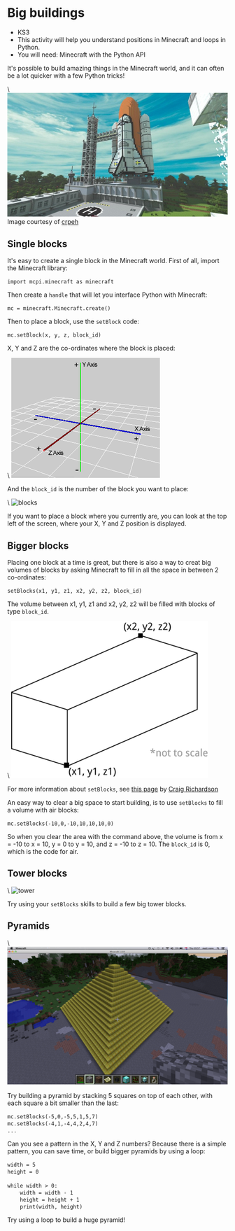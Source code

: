 # Big buildings

* KS3
* This activity will help you understand positions in Minecraft and loops
 in Python.
* You will need: Minecraft with the Python API

It's possible to build amazing things in the Minecraft world, and it can often
be a lot quicker with a few Python tricks!

\ ![shuttle](space-shuttle.jpg)
Image courtesy of [crpeh](https://www.reddit.com/r/Minecraft/comments/14i1lu/we_are_ready_for_liftoff_captain/)

## Single blocks

It's easy to create a single block in the Minecraft world. First of all, import
the Minecraft library:

    import mcpi.minecraft as minecraft

Then create a `handle` that will let you interface Python with Minecraft:

    mc = minecraft.Minecraft.create()

Then to place a block, use the `setBlock` code:

    mc.setBlock(x, y, z, block_id)

X, Y and Z are the co-ordinates where the block is placed:

\ ![xyz](xyz.png)

And the `block_id` is the number of the block you want to place:

\ ![blocks](blocks.jpg)

If you want to place a block where you currently are, you can look at the top left of the screen, where your X, Y and Z position is displayed.

## Bigger blocks

Placing one block at a time is great, but there is also a way to creat big volumes of blocks by asking Minecraft to fill in all the space in between 2 co-ordinates:

    setBlocks(x1, y1, z1, x2, y2, z2, block_id)

The volume between x1, y1, z1 and x2, y2, z2 will be filled with blocks of type
`block_id`. 

\ ![cuboid](cuboid2.png)

For more information about `setBlocks`, see [this page](https://arghbox.wordpress.com/2013/07/07/minecraft-pi-api-setting-blocks/) by [Craig
Richardson](https://twitter.com/CraigArgh)

An easy way to clear a big space to start building, is to use `setBlocks` to fill a volume with air blocks:

    mc.setBlocks(-10,0,-10,10,10,10,0)

So when you clear the area with the command above, the volume is
from x = -10 to x = 10, y = 0 to y = 10, and z = -10 to z = 10. The `block_id` is 0, which is the code for air.

## Tower blocks

\ ![tower](spiral_towers.png)

Try using your `setBlocks` skills to build a few big tower blocks.

## Pyramids

\ ![pyramid](pyramid.png)

Try building a pyramid by stacking 5 squares on top of each other, with each square a bit smaller than the last:

    mc.setBlocks(-5,0,-5,5,1,5,7)
    mc.setBlocks(-4,1,-4,4,2,4,7)
    ...

Can you see a pattern in the X, Y and Z numbers? Because there is a simple
pattern, you can save time, or build bigger pyramids by using a loop:

~~~ { .python }
width = 5
height = 0

while width > 0:
    width = width - 1
    height = height + 1
    print(width, height)
~~~

Try using a loop to build a huge pyramid!
